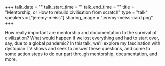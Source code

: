 +++
talk_date = ""
talk_start_time = ""
talk_end_time = ""
title = "Mentorship, or How to rebuild civilisation from scratch"
type = "talk"
speakers = ["jeremy-meiss"]
sharing_image = "jeremy-meiss-card.png"
+++

How really important are mentorship and documentation to the survival of civilization? What would happen if we lost everything and had to start over, say, due to a global pandemic? In this talk, we'll explore my fascination with dystopian TV shows and seek to answer these questions, and come to some action steps to do our part through mentorship, documentation, and more.